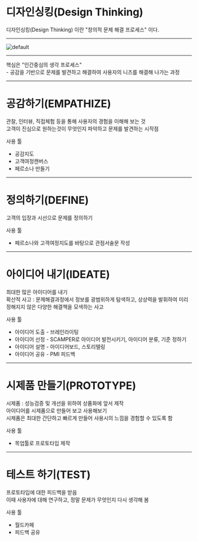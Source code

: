 
디자인싱킹(Design Thinking)
===================
디자인싱킹(Design Thinking) 이란
    "창의적 문제 해결 프로세스" 이다.

---
![default](https://user-images.githubusercontent.com/46041397/50435701-c086a400-0925-11e9-8323-006a4ca83fa0.jpg)

---
핵심은 "인간중심의 생각 프로세스"  
    - 공감을 기반으로 문제를 발견하고 해결하여 사용자의 니즈를 해결해 나가는 과정

---
# 공감하기(EMPATHIZE)

관찰, 인터뷰, 직접체험 등을 통해 사용자의 경험을 이해해 보는 것  
고객이 진심으로 원하는것이 무엇인지 파악하고 문제를 발견하는 시작점

사용 툴  
* 공감지도  
* 고객여정캔버스  
* 페르소나 만들기  
---
# 정의하기(DEFINE)

고객의 입장과 시선으로 문제를 정의하기

사용 툴  
* 페르소나와 고객여정지도를 바탕으로 관점서술문 작성  
---
# 아이디어 내기(IDEATE)

최대한 많은 아이디어를 내기  
확산적 사고 : 문제해결과정에서 정보를 광범위하게 탐색하고, 상상력을 발휘하여 미리 정해지지 않은 다양한 해결책을 모색하는 사고  

사용 툴  
* 아이디어 도출 - 브레인라이팅  
* 아이디어 선정 - SCAMPER로 아이디어 발전시키기, 아이디어 분류, 기준 정하기  
* 아이디어 설명 - 아이디어보드, 스토리텔링  
* 아이디어 공유 - PMI 피드백  
---
# 시제품 만들기(PROTOTYPE)
 
 시제품 : 성능검증 및 개선을 위하여 상품화에 앞서 제작  
 아이디어를 시제품으로 만들어 보고 사용해보기  
 시제품은 최대한 간단하고 빠르게 만들어 사용시의 느낌을 경험할 수 있도록 함  
  
 사용 툴  
 * 목업툴로 프로토타입 제작  
 ---
# 테스트 하기(TEST)
 
프로토타입에 대한 피드백을 받음  
이때 사용자에 대해 연구하고, 정말 문제가 무엇인지 다시 생각해 봄  

사용 툴  
* 월드카페  
* 피드백 공유
